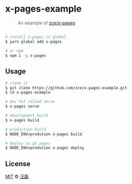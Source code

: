 # x-pages-example

> An example of [zce/x-pages](https://github.com/zce/x-pages)

##

```sh
# install x-pages in global
$ yarn global add x-pages

# or npm
$ npm i -g x-pages
```

## Usage

```sh
# clone it
$ git clone https://github.com/zce/x-pages-example.git
$ cd x-pages-example

# dev hot reload serve
$ x-pages serve

# development build
$ x-pages build

# production build
$ NODE_ENV=prodution x-pages build

# deploy to gh pages
$ NODE_ENV=prodution x-pages deploy
```

## License

[MIT](LICENSE) &copy; [汪磊](https://zce.me)
